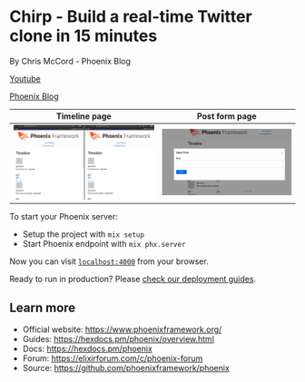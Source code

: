 # Chirp - Build a real-time Twitter clone in 15 minutes

By Chris McCord - Phoenix Blog

[Youtube](https://youtu.be/MZvmYaFkNJI)

[Phoenix Blog](https://www.phoenixframework.org/blog/build-a-real-time-twitter-clone-in-15-minutes-with-live-view-and-phoenix-1-5?utm_source=elixirdigest&utm_medium=email&utm_campaign=252)

| Timeline page  | Post form page |
|---| ---|
| ![](https://github.com/rcoproc/chirp_twitter_elixir/blob/master/images/screen1.png?raw=true) | ![](https://github.com/rcoproc/chirp_twitter_elixir/blob/master/images/screen2.png?raw=true) |

To start your Phoenix server:

  * Setup the project with `mix setup`
  * Start Phoenix endpoint with `mix phx.server`

Now you can visit [`localhost:4000`](http://localhost:4000) from your browser.

Ready to run in production? Please [check our deployment guides](https://hexdocs.pm/phoenix/deployment.html).

## Learn more

  * Official website: https://www.phoenixframework.org/
  * Guides: https://hexdocs.pm/phoenix/overview.html
  * Docs: https://hexdocs.pm/phoenix
  * Forum: https://elixirforum.com/c/phoenix-forum
  * Source: https://github.com/phoenixframework/phoenix
